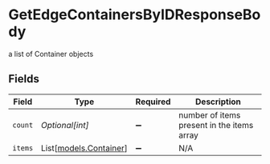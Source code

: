 # GetEdgeContainersByIDResponseBody

a list of Container objects


## Fields

| Field                                            | Type                                             | Required                                         | Description                                      |
| ------------------------------------------------ | ------------------------------------------------ | ------------------------------------------------ | ------------------------------------------------ |
| `count`                                          | *Optional[int]*                                  | :heavy_minus_sign:                               | number of items present in the items array       |
| `items`                                          | List[[models.Container](../models/container.md)] | :heavy_minus_sign:                               | N/A                                              |
